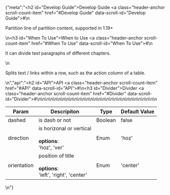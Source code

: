 {"meta":"<h2 id=\"Develop Guide\">Develop Guide <a class=\"header-anchor scroll-count-item\" href=\"#Develop Guide\" data-scroll-id=\"Develop Guide\">#</a></h2>\n<p>Partition line of partition content, supported in 1.19+</p>\n<h3 id=\"When To Use\">When to Use <a class=\"header-anchor scroll-count-item\" href=\"#When To Use\" data-scroll-id=\"When To Use\">#</a></h3>\n<p>It can divide text paragraphs of different chapters.</p>\n<p>Splits text / links within a row, such as the action column of a table.</p>\n","api":"<h2 id=\"API\">API <a class=\"header-anchor scroll-count-item\" href=\"#API\" data-scroll-id=\"API\">#</a></h2>\n<h3 id=\"Divider\">Divider <a class=\"header-anchor scroll-count-item\" href=\"#Divider\" data-scroll-id=\"Divider\">#</a></h3>\n<table>\n<thead>\n<tr>\n<th>Param</th>\n<th>Descripiton</th>\n<th>Type</th>\n<th>Default Value</th>\n</tr>\n</thead>\n<tbody>\n<tr>\n<td>dashed</td>\n<td>is dash or not</td>\n<td>Boolean</td>\n<td>false</td>\n</tr>\n<tr>\n<td>direction</td>\n<td>is horizonal or vertical<br><br><strong>options</strong>:<br>'hoz', 'ver'</td>\n<td>Enum</td>\n<td>'hoz'</td>\n</tr>\n<tr>\n<td>orientation</td>\n<td>position of title<br><br><strong>options</strong>:<br>'left', 'right', 'center'</td>\n<td>Enum</td>\n<td>'center'</td>\n</tr>\n</tbody>\n</table>\n"}